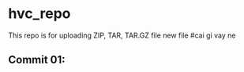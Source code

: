 # hvc_repo
This repo is for uploading ZIP, TAR, TAR.GZ file
new file
#cai gi vay ne

## Commit 01: 
